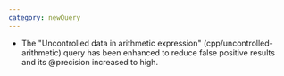 ```yaml
---
category: newQuery
---
```

* The "Uncontrolled data in arithmetic expression" (cpp/uncontrolled-arithmetic) query has been enhanced to reduce false positive results and its @precision increased to high.